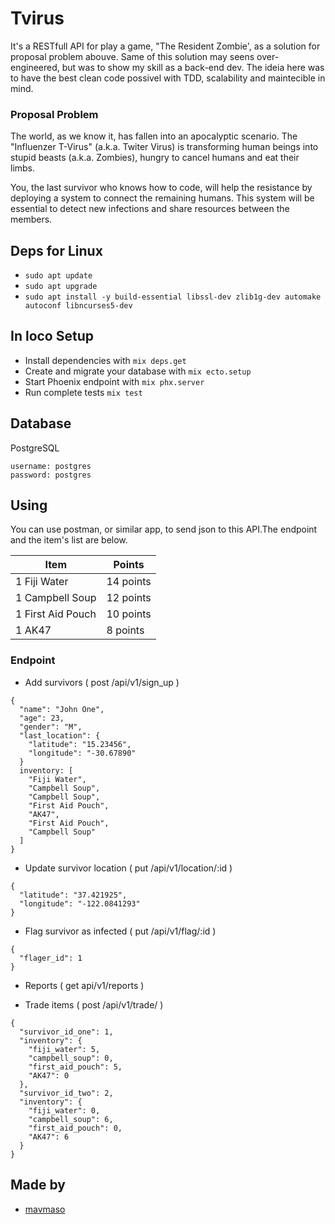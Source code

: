 # Tvirus
 
  It's a RESTfull API for play a game, "The Resident Zombie', as a solution for proposal problem abouve.
  Same of this solution may seens over-engineered, but was to show my skill as a back-end dev.
  The ideia here was to have the best clean code possivel with TDD, scalability and maintecible in mind.

### Proposal Problem

  The world, as we know it, has fallen into an apocalyptic scenario. The "Influenzer T-Virus" (a.k.a. Twiter Virus) is transforming human beings into stupid beasts (a.k.a. Zombies), hungry to cancel humans and eat their limbs.

  You, the last survivor who knows how to code, will help the resistance by deploying a system to connect the remaining humans. This system will be essential to detect new infections and share resources between the members.

## Deps for Linux

- `sudo apt update`
- `sudo apt upgrade`
- `sudo apt install -y build-essential libssl-dev zlib1g-dev automake autoconf libncurses5-dev`

## In loco Setup

- Install dependencies with `mix deps.get`
- Create and migrate your database with `mix ecto.setup`
- Start Phoenix endpoint with `mix phx.server`
- Run complete tests `mix test`

## Database
  PostgreSQL
  ```
  username: postgres
  password: postgres
  ```

## Using

 You can use postman, or similar app, to send json to this API.The endpoint and the item's list are below.

  | Item              | Points    |
  |-------------------|-----------|
  | 1 Fiji Water      | 14 points |
  | 1 Campbell Soup   | 12 points |
  | 1 First Aid Pouch | 10 points |
  | 1 AK47            |  8 points |

### Endpoint

 - Add survivors ( post /api/v1/sign_up )
  ```
  {
    "name": "John One",
    "age": 23,
    "gender": "M",
    "last_location": {
      "latitude": "15.23456",
      "longitude": "-30.67890"
    }
    inventory: [
      "Fiji Water",
      "Campbell Soup",
      "Campbell Soup",
      "First Aid Pouch",
      "AK47",
      "First Aid Pouch",
      "Campbell Soup"
    ]
  }
  ```

 - Update survivor location ( put /api/v1/location/:id )
  ```
  {
    "latitude": "37.421925",
    "longitude": "-122.0841293"
  }
  ```

 - Flag survivor as infected ( put /api/v1/flag/:id )
  ```
  {
    "flager_id": 1
  }
  ```

 - Reports ( get api/v1/reports )

 - Trade items ( post /api/v1/trade/ )
  ```
  {
    "survivor_id_one": 1,
    "inventory": {
      "fiji_water": 5,
      "campbell_soup": 0,
      "first_aid_pouch": 5,
      "AK47": 0
    },
    "survivor_id_two": 2,
    "inventory": {
      "fiji_water": 0,
      "campbell_soup": 6,
      "first_aid_pouch": 0,
      "AK47": 6
    }
  }
  ```

## Made by

 - [mavmaso](https://github.com/mavmaso)
